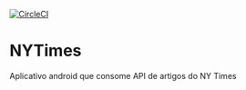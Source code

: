 [![CircleCI](https://circleci.com/gh/fkshiba/NYTimes.svg?style=svg)](https://circleci.com/gh/fkshiba/NYTimes)

# NYTimes
Aplicativo android que consome API de artigos do NY Times
